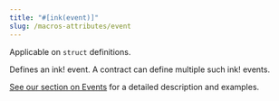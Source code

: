 ```yaml
---
title: "#[ink(event)]"
slug: /macros-attributes/event
---
```


Applicable on `struct` definitions.

Defines an ink! event. A contract can define multiple such ink! events.


[See our section on Events](/basics/events) for a detailed description and examples.
